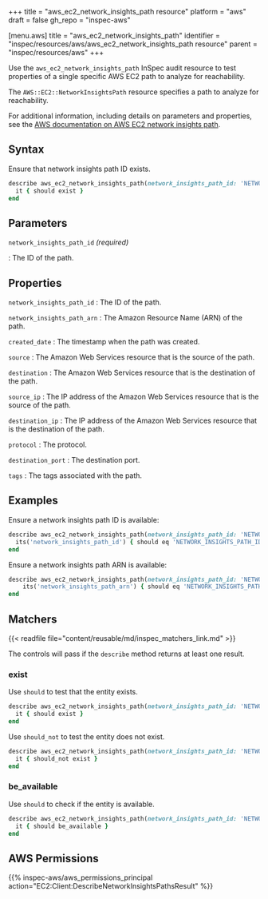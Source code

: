 +++
title = "aws_ec2_network_insights_path resource"
platform = "aws"
draft = false
gh_repo = "inspec-aws"

[menu.aws]
title = "aws_ec2_network_insights_path"
identifier = "inspec/resources/aws/aws_ec2_network_insights_path resource"
parent = "inspec/resources/aws"
+++

Use the `aws_ec2_network_insights_path` InSpec audit resource to test properties of a single specific AWS EC2 path to analyze for reachability.

The `AWS::EC2::NetworkInsightsPath` resource specifies a path to analyze for reachability.

For additional information, including details on parameters and properties, see the [AWS documentation on AWS EC2 network insights path](https://docs.aws.amazon.com/AWSCloudFormation/latest/UserGuide/aws-resource-ec2-networkinsightspath.html).

## Syntax

Ensure that network insights path ID exists.

```ruby
describe aws_ec2_network_insights_path(network_insights_path_id: 'NETWORK_INSIGHTS_PATH_ID') do
  it { should exist }
end
```

## Parameters

`network_insights_path_id` _(required)_

: The ID of the path.

## Properties

`network_insights_path_id`
: The ID of the path.

`network_insights_path_arn`
: The Amazon Resource Name (ARN) of the path.

`created_date`
: The timestamp when the path was created.

`source`
: The Amazon Web Services resource that is the source of the path.

`destination`
: The Amazon Web Services resource that is the destination of the path.

`source_ip`
: The IP address of the Amazon Web Services resource that is the source of the path.

`destination_ip`
: The IP address of the Amazon Web Services resource that is the destination of the path.

`protocol`
: The protocol.

`destination_port`
: The destination port.

`tags`
: The tags associated with the path.

## Examples

Ensure a network insights path ID is available:

```ruby
describe aws_ec2_network_insights_path(network_insights_path_id: 'NETWORK_INSIGHTS_PATH_ID') do
  its('network_insights_path_id') { should eq 'NETWORK_INSIGHTS_PATH_ID' }
end
```

Ensure a network insights path ARN is available:

```ruby
describe aws_ec2_network_insights_path(network_insights_path_id: 'NETWORK_INSIGHTS_PATH_ID') do
    its('network_insights_path_arn') { should eq 'NETWORK_INSIGHTS_PATH_ARN' }
end
```

## Matchers

{{< readfile file="content/reusable/md/inspec_matchers_link.md" >}}

The controls will pass if the `describe` method returns at least one result.

### exist

Use `should` to test that the entity exists.

```ruby
describe aws_ec2_network_insights_path(network_insights_path_id: 'NETWORK_INSIGHTS_PATH_ID') do
  it { should exist }
end
```

Use `should_not` to test the entity does not exist.

```ruby
describe aws_ec2_network_insights_path(network_insights_path_id: 'NETWORK_INSIGHTS_PATH_ID') do
  it { should_not exist }
end
```

### be_available

Use `should` to check if the entity is available.

```ruby
describe aws_ec2_network_insights_path(network_insights_path_id: 'NETWORK_INSIGHTS_PATH_ID') do
  it { should be_available }
end
```

## AWS Permissions

{{% inspec-aws/aws_permissions_principal action="EC2:Client:DescribeNetworkInsightsPathsResult" %}}
